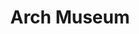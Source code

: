---
pid: PT302
title: Arch Museum
location_transcription: Penn treaty park
zipcode: 
outside_phl: 
neighborhood: 
age: 
age_range: 
instagram: 
image_file_name: PT_302.jpg
proposal_transcription: 
topic: Architecture
topic_summary: '0'
type: Museum,Arch
keywords_other: 
credit: Wesley
image_labels: 
twitter: 
facebook: 
permalink: "/monuments/pt302/"
layout: item-page
---